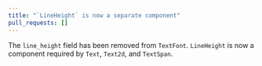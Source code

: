 ```yaml
---
title: "`LineHeight` is now a separate component"
pull_requests: []
---
```


The `line_height` field has been removed from `TextFont`. `LineHeight` is now a component required by `Text`, `Text2d`, and `TextSpan`.
